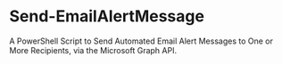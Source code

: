 # Send-EmailAlertMessage
A PowerShell Script to Send Automated Email Alert Messages to One or More Recipients, via the Microsoft Graph API.
